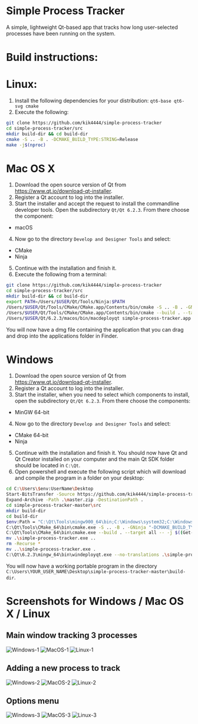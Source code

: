 
# Simple Process Tracker
A simple, lightweight Qt-based app that tracks how long user-selected processes have been running on the system.

# Build instructions:

# Linux:
1. Install the following dependencies for your distribution: `qt6-base qt6-svg cmake`
2. Execute the following:
```bash
git clone https://github.com/kik4444/simple-process-tracker
cd simple-process-tracker/src
mkdir build-dir && cd build-dir
cmake -S .. -B . -DCMAKE_BUILD_TYPE:STRING=Release
make -j$(nproc)
```

# Mac OS X
1. Download the open source version of Qt from https://www.qt.io/download-qt-installer.
2. Register a Qt account to log into the installer.
3. Start the installer and accept the request to install the commandline developer tools. Open the subdirectory `Qt/Qt 6.2.3`. From there choose the component:
- macOS
4. Now go to the directory `Develop and Designer Tools` and select:
- CMake
- Ninja
5. Continue with the installation and finish it.
6. Execute the following from a terminal:
```bash
git clone https://github.com/kik4444/simple-process-tracker
cd simple-process-tracker/src
mkdir build-dir && cd build-dir
export PATH=/Users/$USER/Qt/Tools/Ninja:$PATH
/Users/$USER/Qt/Tools/CMake/CMake.app/Contents/bin/cmake -S .. -B . -GNinja -DCMAKE_BUILD_TYPE:STRING=Release "-DCMAKE_PROJECT_INCLUDE_BEFORE:PATH=/Users/$USER/Qt/Qt Creator.app/Contents/Resources/package-manager/auto-setup.cmake" -DQT_QMAKE_EXECUTABLE:STRING=/Users/$USER/Qt/6.2.3/macos/bin/qmake -DCMAKE_PREFIX_PATH:STRING=/Users/$USER/Qt/6.2.3/macos -DCMAKE_C_COMPILER:STRING=/usr/bin/clang -DCMAKE_CXX_COMPILER:STRING=/usr/bin/clang++
/Users/$USER/Qt/Tools/CMake/CMake.app/Contents/bin/cmake --build . --target all -- -j$(sysctl -n hw.ncpu)
/Users/$USER/Qt/6.2.3/macos/bin/macdeployqt simple-process-tracker.app -dmg
```

You will now have a dmg file containing the application that you can drag and drop into the applications folder in Finder.

# Windows
1. Download the open source version of Qt from https://www.qt.io/download-qt-installer.
2. Register a Qt account to log into the installer.
3. Start the installer, when you need to select which components to install, open the subdirectory `Qt/Qt 6.2.3`. From there choose the components:
- MinGW 64-bit
4. Now go to the directory `Develop and Designer Tools` and select:
- CMake 64-bit
- Ninja
5. Continue with the installation and finish it. You should now have Qt and Qt Creator installed on your computer and the main Qt SDK folder should be located in `C:\Qt`.
6. Open powershell and execute the following script which will download and compile the program in a folder on your desktop:
```bash
cd C:\Users\$env:UserName\Desktop
Start-BitsTransfer -Source https://github.com/kik4444/simple-process-tracker/archive/refs/heads/master.zip -Destination .
Expand-Archive -Path .\master.zip -DestinationPath .
cd simple-process-tracker-master\src
mkdir build-dir
cd build-dir
$env:Path = "C:\Qt\Tools\mingw900_64\bin;C:\Windows\system32;C:\Windows;C:\Windows\System32\Wbem;C:\Windows\System32\WindowsPowerShell\v1.0\;C:\Windows\System32\OpenSSH\;C:\Qt\Tools\Ninja;"
C:\Qt\Tools\CMake_64\bin\cmake.exe -S .. -B . -GNinja "-DCMAKE_BUILD_TYPE:STRING=Release" "-DCMAKE_PROJECT_INCLUDE_BEFORE:PATH=C:/Qt/Tools/QtCreator/share/qtcreator/package-manager/auto-setup.cmake" "-DQT_QMAKE_EXECUTABLE:STRING=C:/Qt/6.2.3/mingw_64/bin/qmake.exe" "-DCMAKE_PREFIX_PATH:STRING=C:/Qt/6.2.3/mingw_64" "-DCMAKE_C_COMPILER:STRING=C:/Qt/Tools/mingw900_64/bin/gcc.exe" "-DCMAKE_CXX_COMPILER:STRING=C:/Qt/Tools/mingw900_64/bin/g++.exe"
C:\Qt\Tools\CMake_64\bin\cmake.exe --build . --target all -- -j $((Get-CimInstance Win32_ComputerSystem).NumberOfLogicalProcessors)
mv .\simple-process-tracker.exe ..
rm -Recurse *
mv ..\simple-process-tracker.exe .
C:\Qt\6.2.3\mingw_64\bin\windeployqt.exe --no-translations .\simple-process-tracker.exe
```

You will now have a working portable program in the directory `C:\Users\YOUR_USER_NAME\Desktop\simple-process-tracker-master\build-dir`.

# Screenshots for Windows / Mac OS X / Linux
## Main window tracking 3 processes
![Windows-1](https://user-images.githubusercontent.com/7779637/154840366-d9162191-7fec-4602-9b91-9a7bf7c655f3.png)
![MacOS-1](https://user-images.githubusercontent.com/7779637/154840547-9c1db673-4f05-4432-9261-f47081982aa3.png)
![Linux-1](https://user-images.githubusercontent.com/7779637/154840364-a5d16ae5-435d-4862-8bf2-ea258adab2d0.png)

## Adding a new process to track
![Windows-2](https://user-images.githubusercontent.com/7779637/154819189-f41babfe-c96a-4138-b38d-0182a9ae3dc5.png)
![MacOS-2](https://user-images.githubusercontent.com/7779637/154819230-c1855d3e-6dde-447e-9dbb-c0b02e407f4c.png)
![Linux-2](https://user-images.githubusercontent.com/7779637/154819240-e4aac09d-377c-442e-b0fa-dfb34fe9de09.png)

## Options menu
![Windows-3](https://user-images.githubusercontent.com/7779637/154819196-e541133e-9367-4beb-9a44-7073224a7aec.png)
![MacOS-3](https://user-images.githubusercontent.com/7779637/154819232-b59a940a-a836-41e0-a847-99868e2dbb5a.png)
![Linux-3](https://user-images.githubusercontent.com/7779637/154819241-a95c4a08-df8b-40f3-b950-362702af2619.png)
